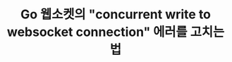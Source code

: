 ---
title: Go 웹소켓의 "concurrent write to websocket connection" 에러를 고치는 법
publish_date: 2021-10-27
---